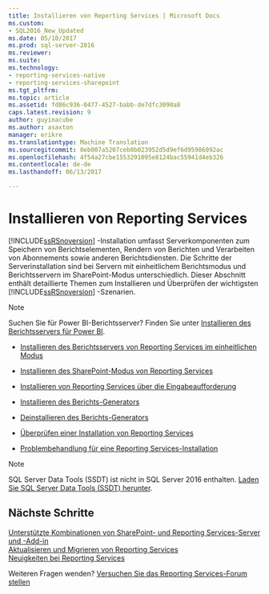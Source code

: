 ```yaml
---
title: Installieren von Reporting Services | Microsoft Docs
ms.custom:
- SQL2016_New_Updated
ms.date: 05/10/2017
ms.prod: sql-server-2016
ms.reviewer: 
ms.suite: 
ms.technology:
- reporting-services-native
- reporting-services-sharepoint
ms.tgt_pltfrm: 
ms.topic: article
ms.assetid: fd86c936-0477-4527-babb-de7dfc3090a8
caps.latest.revision: 9
author: guyinacube
ms.author: asaxton
manager: erikre
ms.translationtype: Machine Translation
ms.sourcegitcommit: 0eb007a5207ceb0b023952d5d9ef6d95986092ac
ms.openlocfilehash: 4f54a27cbe1553291095e8124bac55941d4eb326
ms.contentlocale: de-de
ms.lasthandoff: 06/13/2017

---
```

# <a name="install-reporting-services"></a>Installieren von Reporting Services

[!INCLUDE[ssRSnoversion](../../includes/ssrsnoversion-md.md)] -Installation umfasst Serverkomponenten zum Speichern von Berichtselementen, Rendern von Berichten und Verarbeiten von Abonnements sowie anderen Berichtsdiensten.  Die Schritte der Serverinstallation sind bei Servern mit einheitlichem Berichtsmodus und Berichtsservern im SharePoint-Modus unterschiedlich. Dieser Abschnitt enthält detaillierte Themen zum Installieren und Überprüfen der wichtigsten [!INCLUDE[ssRSnoversion](../../includes/ssrsnoversion-md.md)] -Szenarien.

> [!NOTE]
> Suchen Sie für Power BI-Berichtsserver? Finden Sie unter [Installieren des Berichtsservers für Power BI](https://powerbi.microsoft.com/documentation/reportserver-install-report-server/).

- [Installieren des Berichtsservers von Reporting Services im einheitlichen Modus](install-reporting-services-native-mode-report-server.md)

- [Installieren des SharePoint-Modus von Reporting Services](../../reporting-services/install-windows/install-reporting-services-sharepoint-mode.md)

- [Installieren von Reporting Services über die Eingabeaufforderung](../../reporting-services/install-windows/install-reporting-services-at-the-command-prompt.md)

- [Installieren des Berichts-Generators](../../reporting-services/install-windows/install-report-builder.md)

- [Deinstallieren des Berichts-Generators](../../reporting-services/install-windows/uninstall-report-builder.md)

- [Überprüfen einer Installation von Reporting Services](../../reporting-services/install-windows/verify-a-reporting-services-installation.md)

- [Problembehandlung für eine Reporting Services-Installation](../../reporting-services/install-windows/troubleshoot-a-reporting-services-installation.md)

> [!NOTE]
> SQL Server Data Tools (SSDT) ist nicht in SQL Server 2016 enthalten. [Laden Sie SQL Server Data Tools (SSDT) herunter](http://go.microsoft.com/fwlink/?LinkID=616714).

## <a name="next-steps"></a>Nächste Schritte

[Unterstützte Kombinationen von SharePoint- und Reporting Services-Server und -Add-in](../../reporting-services/install-windows/supported-combinations-of-sharepoint-and-reporting-services-server.md)  
[Aktualisieren und Migrieren von Reporting Services](../../reporting-services/install-windows/upgrade-and-migrate-reporting-services.md)  
[Neuigkeiten bei Reporting Services](http://msdn.microsoft.com/en-us/bc909063-6b84-4b3a-80d2-e93fc04b4b9d)  

Weiteren Fragen wenden? [Versuchen Sie das Reporting Services-Forum stellen](http://go.microsoft.com/fwlink/?LinkId=620231)
